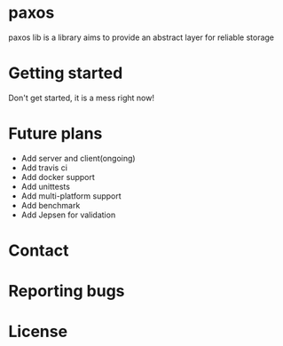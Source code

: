 # paxos

paxos lib is a library aims to provide an abstract layer for reliable storage

# Getting started
Don't get started, it is a mess right now!

# Future plans
* Add server and client(ongoing)
* Add travis ci
* Add docker support
* Add unittests
* Add multi-platform support
* Add benchmark
* Add Jepsen for validation

# Contact

# Reporting bugs

# License
